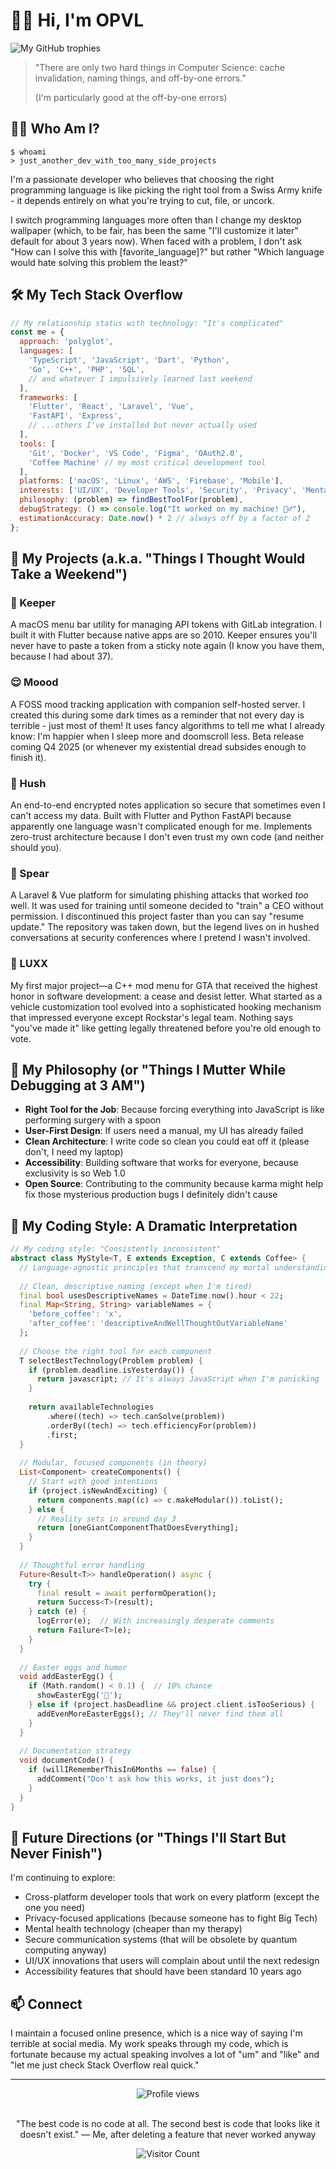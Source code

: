 # 👨‍💻 Hi, I'm OPVL

<div align="left">
  
  ![My GitHub trophies](https://github-profile-trophy.vercel.app/?username=opvl&theme=nord&margin-w=15&rank=SECRET,SSS,SS,S,AAA,AA,A,BBB,BB,B)
  
  > "There are only two hard things in Computer Science: cache invalidation, naming things, and off-by-one errors."
  > 
  > (I'm particularly good at the off-by-one errors)

</div>

## 🧙‍♂️ Who Am I?

```
$ whoami
> just_another_dev_with_too_many_side_projects
```

I'm a passionate developer who believes that choosing the right programming language is like picking the right tool from a Swiss Army knife - it depends entirely on what you're trying to cut, file, or uncork. 

I switch programming languages more often than I change my desktop wallpaper (which, to be fair, has been the same "I'll customize it later" default for about 3 years now). When faced with a problem, I don't ask "How can I solve this with [favorite_language]?" but rather "Which language would hate solving this problem the least?"

## 🛠️ My Tech Stack Overflow

```javascript
// My relationship status with technology: "It's complicated"
const me = {
  approach: 'polyglot',
  languages: [
    'TypeScript', 'JavaScript', 'Dart', 'Python', 
    'Go', 'C++', 'PHP', 'SQL', 
    // and whatever I impulsively learned last weekend
  ],
  frameworks: [
    'Flutter', 'React', 'Laravel', 'Vue', 
    'FastAPI', 'Express',
    // ...others I've installed but never actually used
  ],
  tools: [
    'Git', 'Docker', 'VS Code', 'Figma', 'OAuth2.0',
    'Coffee Machine' // my most critical development tool
  ],
  platforms: ['macOS', 'Linux', 'AWS', 'Firebase', 'Mobile'],
  interests: ['UI/UX', 'Developer Tools', 'Security', 'Privacy', 'Mental Health Tech'],
  philosophy: (problem) => findBestToolFor(problem),
  debugStrategy: () => console.log("It worked on my machine! 🤷‍♂️"),
  estimationAccuracy: Date.now() * 2 // always off by a factor of 2
};
```

## 🌟 My Projects (a.k.a. "Things I Thought Would Take a Weekend")

### 🔐 Keeper
A macOS menu bar utility for managing API tokens with GitLab integration. I built it with Flutter because native apps are so 2010. Keeper ensures you'll never have to paste a token from a sticky note again (I know you have them, because I had about 37).

### 😌 Moood
A FOSS mood tracking application with companion self-hosted server. I created this during some dark times as a reminder that not every day is terrible - just most of them! It uses fancy algorithms to tell me what I already know: I'm happier when I sleep more and doomscroll less. Beta release coming Q4 2025 (or whenever my existential dread subsides enough to finish it).

### 🤫 Hush
An end-to-end encrypted notes application so secure that sometimes even I can't access my data. Built with Flutter and Python FastAPI because apparently one language wasn't complicated enough for me. Implements zero-trust architecture because I don't even trust my own code (and neither should you).

### 🎣 Spear
A Laravel & Vue platform for simulating phishing attacks that worked *too* well. It was used for training until someone decided to "train" a CEO without permission. I discontinued this project faster than you can say "resume update." The repository was taken down, but the legend lives on in hushed conversations at security conferences where I pretend I wasn't involved.

### 🚗 LUXX
My first major project—a C++ mod menu for GTA that received the highest honor in software development: a cease and desist letter. What started as a vehicle customization tool evolved into a sophisticated hooking mechanism that impressed everyone except Rockstar's legal team. Nothing says "you've made it" like getting legally threatened before you're old enough to vote.

## 💭 My Philosophy (or "Things I Mutter While Debugging at 3 AM")

- **Right Tool for the Job**: Because forcing everything into JavaScript is like performing surgery with a spoon
- **User-First Design**: If users need a manual, my UI has already failed
- **Clean Architecture**: I write code so clean you could eat off it (please don't, I need my laptop)
- **Accessibility**: Building software that works for everyone, because exclusivity is so Web 1.0
- **Open Source**: Contributing to the community because karma might help fix those mysterious production bugs I definitely didn't cause

## 🎯 My Coding Style: A Dramatic Interpretation

```dart
// My coding style: "Consistently inconsistent"
abstract class MyStyle<T, E extends Exception, C extends Coffee> {
  // Language-agnostic principles that transcend my mortal understanding
  
  // Clean, descriptive naming (except when I'm tired)
  final bool usesDescriptiveNames = DateTime.now().hour < 22;
  final Map<String, String> variableNames = {
    'before_coffee': 'x',
    'after_coffee': 'descriptiveAndWellThoughtOutVariableName'
  };
  
  // Choose the right tool for each component
  T selectBestTechnology(Problem problem) {
    if (problem.deadline.isYesterday()) {
      return javascript; // It's always JavaScript when I'm panicking
    }
    
    return availableTechnologies
        .where((tech) => tech.canSolve(problem))
        .orderBy((tech) => tech.efficiencyFor(problem))
        .first;
  }
  
  // Modular, focused components (in theory)
  List<Component> createComponents() {
    // Start with good intentions
    if (project.isNewAndExciting) {
      return components.map((c) => c.makeModular()).toList();
    } else {
      // Reality sets in around day 3
      return [oneGiantComponentThatDoesEverything];
    }
  }
  
  // Thoughtful error handling
  Future<Result<T>> handleOperation() async {
    try {
      final result = await performOperation();
      return Success<T>(result);
    } catch (e) {
      logError(e);  // With increasingly desperate comments
      return Failure<T>(e);
    }
  }
  
  // Easter eggs and humor
  void addEasterEgg() {
    if (Math.random() < 0.1) {  // 10% chance
      showEasterEgg('🥚');
    } else if (project.hasDeadline && project.client.isTooSerious) {
      addEvenMoreEasterEggs(); // They'll never find them all
    }
  }
  
  // Documentation strategy
  void documentCode() {
    if (willIRememberThisIn6Months == false) {
      addComment("Don't ask how this works, it just does");
    }
  }
}
```

## 🔮 Future Directions (or "Things I'll Start But Never Finish")

I'm continuing to explore:
- Cross-platform developer tools that work on every platform (except the one you need)
- Privacy-focused applications (because someone has to fight Big Tech)
- Mental health technology (cheaper than my therapy)
- Secure communication systems (that will be obsolete by quantum computing anyway)
- UI/UX innovations that users will complain about until the next redesign
- Accessibility features that should have been standard 10 years ago

## 📫 Connect

I maintain a focused online presence, which is a nice way of saying I'm terrible at social media. My work speaks through my code, which is fortunate because my actual speaking involves a lot of "um" and "like" and "let me just check Stack Overflow real quick."

---

<div align="center">
  <img src="https://komarev.com/ghpvc/?username=OPVL&color=blueviolet" alt="Profile views" />
  <br/><br/>
  
  <p>"The best code is no code at all. The second best is code that looks like it doesn't exist." — Me, after deleting a feature that never worked anyway</p>
  
  ![Visitor Count](https://profile-counter.glitch.me/OPVL/count.svg)
</div>

<!-- 
  My secret: I sometimes hide messages in comments.
  If you're reading this, you've found one! Your prize is... more of my code to review. Sorry about that.
-->

<!-- 
  Fun fact: This README contains exactly 0 bugs. The same cannot be said for my actual code.
-->

